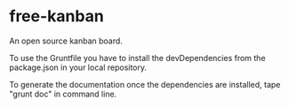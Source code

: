 free-kanban
===========

An open source kanban board.

To use the Gruntfile you have to install the devDependencies from the package.json in your local repository.

To generate the documentation once the dependencies are installed, tape "grunt doc" in command line.
